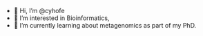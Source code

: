- 👋 Hi, I’m @cyhofe
- 👀 I’m interested in Bioinformatics, 
- 🌱 I’m currently learning about metagenomics as part of my PhD.


<!---
cyhofe/cyhofe is a ✨ special ✨ repository because its `README.md` (this file) appears on your GitHub profile.
You can click the Preview link to take a look at your changes.
--->
